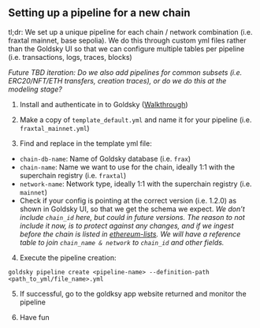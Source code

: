 ## Setting up a pipeline for a new chain
tl;dr: We set up a unique pipeline for each chain / network combination (i.e. fraxtal mainnet, base sepolia). We do this through custom yml files rather than the Goldsky UI so that we can configure multiple tables per pipeline (i.e. transactions, logs, traces, blocks) 

*Future TBD iteration: Do we also add pipelines for common subsets (i.e. ERC20/NFT/ETH transfers, creation traces), or do we do this at the modeling stage?*

1. Install and authenticate in to Goldsky ([Walkthrough](https://docs.goldsky.com/mirror/guides/get-started))

2. Make a copy of `template_default.yml` and name it for your pipeline (i.e. `fraxtal_mainnet.yml`) 

3. Find and replace in the template yml file:
- `chain-db-name`: Name of Goldsky database (i.e. `frax`)
- `chain-name`: Name we want to use for the chain, ideally 1:1 with the superchain registry (i.e. `fraxtal`)
- `network-name`: Network type, ideally 1:1 with the superchain registry (i.e. `mainnet`)
- Check if your config is pointing at the correct version (i.e. 1.2.0) as shown in Goldsky UI, so that we get the schema we expect.
*We don’t include `chain_id` here, but could in future versions. The reason to not include it now, is to protect against any changes, and if we ingest before the chain is listed in [ethereum-lists](https://github.com/ethereum-lists/chains). We will have a reference table to join `chain_name & network` to `chain_id` and other fields.*

4. Execute the pipeline creation:
```
goldsky pipeline create <pipeline-name> --definition-path <path_to_yml/file_name>.yml
```

5. If successful, go to the goldksy app website returned and monitor the pipeline

6. Have fun

